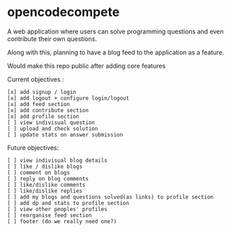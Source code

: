 # opencodecompete

A web application where users can solve programming questions and even contribute their own questions.

Along with this, planning to have a blog feed to the application as a feature.

Would make this repo public after adding core features

Current objectives :
```
[x] add signup / login
[x] add logout + configure login/logout
[x] add feed section
[x] add contribute section
[x] add profile section
[ ] view indivisual question
[ ] upload and check solution
[ ] update stats on answer submission
```

Future objectives:
```
[ ] view indivisual blog details
[ ] like / dislike blogs
[ ] comment on blogs
[ ] reply on blog comments
[ ] like/dislike comments
[ ] like/dislike replies
[ ] add my blogs and questions solved(as links) to profile section
[ ] add dp and stats to profile section
[ ] view other peoples' profiles
[ ] reorganise feed section
[ ] footer (do we really need one?)
```